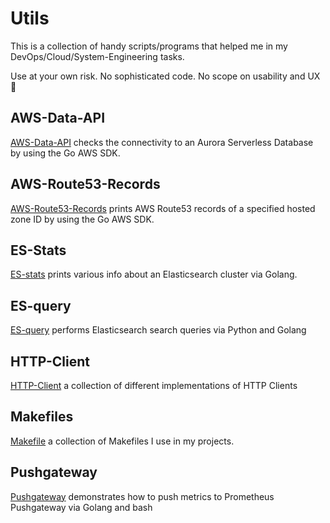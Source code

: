 # Utils

This is a collection of handy scripts/programs that helped me in my DevOps/Cloud/System-Engineering tasks.

Use at your own risk. No sophisticated code. No scope on usability and UX 🙂

## AWS-Data-API

[AWS-Data-API](aws-data-api) checks the connectivity to an Aurora Serverless Database by using the Go AWS SDK.

## AWS-Route53-Records

[AWS-Route53-Records](aws-route53-records) prints AWS Route53 records of a specified hosted zone ID by using the Go AWS SDK.

## ES-Stats

[ES-stats](es-stats) prints various info about an Elasticsearch cluster via Golang.

## ES-query

[ES-query](es-query) performs Elasticsearch search queries via Python and Golang

## HTTP-Client

[HTTP-Client](http-client) a collection of different implementations of HTTP Clients

## Makefiles

[Makefile](makefile) a collection of Makefiles I use in my projects.

## Pushgateway

[Pushgateway](pushgateway) demonstrates how to push metrics to Prometheus Pushgateway via Golang and bash
